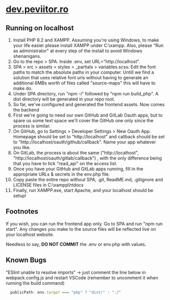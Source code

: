 # [dev.peviitor.ro](https://dev.peviitor.ro)

## Running on localhost

1. Install PHP 8.2 and XAMPP. Assuming you're using Windows, to make your life easier please install XAMPP under C:\\xampp. Also, please "Run as administrator" at every step of the install to avoid Windows shenanigans.
2. Go to the repo > SPA. Inside .env, set URL="http://localhost".
3. SPA > src > assets > styles > _partials > variables.scss: Edit the font paths to match the absolute paths in your computer. Untill we find a solution that uses relative font urls without having to generate an additional 6MBs worth of files called "source-maps" this will have to make do.
4. Under SPA directory, run "npm -i" followed by "npm run build_php". A dist directory will be generated in your repo root.
5. So far, we've configured and generated the frontend assets. Now comes the backend
6. First we're going to need our own GitHub and GitLab Oauth apps, but to spare us some text space we'll cover the GitHub one only since the process is similar.
7. On GitHub, go to Settings > Developer Settings > New Oauth App. Homepage should be set to "http://localhost" and callback should be set to "http://localhost/oauth/github/callback". Name your app whatever you like.
8. On GitLab, the process is about the same ("http://localhost", "http://localhost/oauth/gitlab/callback") , with the only difference being that you have to tick "read_api" on the access list.
9. Once you have your GitHub and GitLab apps running, fill in the appropriate URLs & secrets in the env.php file.
10. Copy paste the entire repo without SPA, .git, ReadME.md, .gitignore and LICENSE files in C:\\xampp\\htdocs
11. Finally, run XAMPP.exe, start Apache, and your localhost should be setup!

## Footnotes

If you wish, you can run the frontend app only. Go to SPA and run "npm run start". Any changes you make to the source files will be reflected live on your localhost website.

Needless to say, **DO NOT COMMIT** the .env or env.php with values.

## Known Bugs

"ESlint unable to resolve imports" -> just comment the line below in webpack.config.js and restart VSCode (remember to uncomment it when running the build command)
```javascript
  publicPath: env.target === "php" ? "dist/" : "./"
```
